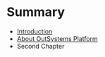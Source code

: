 # Summary

* [Introduction](README.md)
* [About OutSystems Platform](chapter1.md)
* Second Chapter


